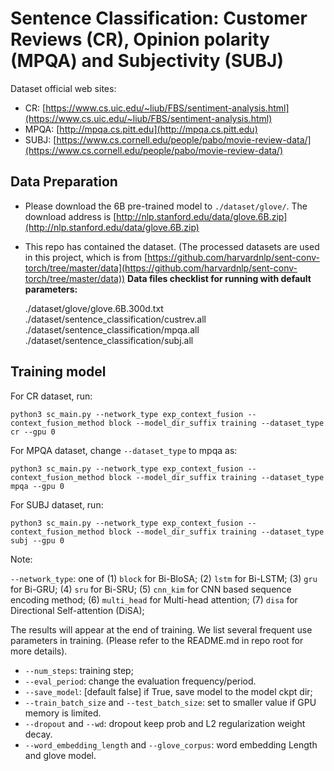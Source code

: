 # Sentence Classification: Customer Reviews (CR), Opinion polarity (MPQA) and Subjectivity (SUBJ)
Dataset official web sites:

* CR: [https://www.cs.uic.edu/~liub/FBS/sentiment-analysis.html](https://www.cs.uic.edu/~liub/FBS/sentiment-analysis.html)
* MPQA: [http://mpqa.cs.pitt.edu](http://mpqa.cs.pitt.edu)
* SUBJ: [https://www.cs.cornell.edu/people/pabo/movie-review-data/](https://www.cs.cornell.edu/people/pabo/movie-review-data/)

## Data Preparation

* Please download the 6B pre-trained model to `./dataset/glove/`. The download address is [http://nlp.stanford.edu/data/glove.6B.zip](http://nlp.stanford.edu/data/glove.6B.zip)
* This repo has contained the dataset. (The processed datasets are used in this project, which is from [https://github.com/harvardnlp/sent-conv-torch/tree/master/data](https://github.com/harvardnlp/sent-conv-torch/tree/master/data))
**Data files checklist for running with default parameters:**
    
    ./dataset/glove/glove.6B.300d.txt
    ./dataset/sentence_classification/custrev.all
    ./dataset/sentence_classification/mpqa.all
    ./dataset/sentence_classification/subj.all

## Training model

For CR dataset, run:

```
python3 sc_main.py --network_type exp_context_fusion --context_fusion_method block --model_dir_suffix training --dataset_type cr --gpu 0
```

For MPQA dataset, change `--dataset_type` to mpqa as:

```
python3 sc_main.py --network_type exp_context_fusion --context_fusion_method block --model_dir_suffix training --dataset_type mpqa --gpu 0
```

For SUBJ dataset, run:

```
python3 sc_main.py --network_type exp_context_fusion --context_fusion_method block --model_dir_suffix training --dataset_type subj --gpu 0
```

Note:

`--network_type`: one of (1) `block` for Bi-BloSA; (2) `lstm` for Bi-LSTM; (3) `gru` for Bi-GRU; (4) `sru` for Bi-SRU; (5) `cnn_kim` for CNN based sequence encoding method; (6) `multi_head` for Multi-head attention; (7) `disa` for Directional Self-attention (DiSA);

The results will appear at the end of training. We list several frequent use parameters in training. (Please refer to the README.md in repo root for more details).

* `--num_steps`: training step;
* `--eval_period`: change the evaluation frequency/period.
* `--save_model`: [default false] if True, save model to the model ckpt dir;
* `--train_batch_size` and `--test_batch_size`: set to smaller value if GPU memory is limited.
* `--dropout` and `--wd`: dropout keep prob and L2 regularization weight decay.
* `--word_embedding_length` and `--glove_corpus`: word embedding Length and glove model.


    
    


